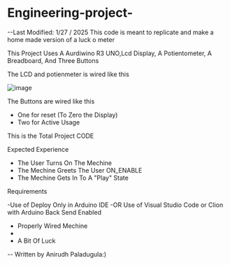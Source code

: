 # Engineering-project-
--Last Modified: 1/27 / 2025
This code is meant to replicate and make a home  made version of a luck o meter


This Project Uses A Aurdiwino R3 UNO,Lcd Display, A Potientometer, A Breadboard, And Three Buttons 



The LCD and potienmeter is wired like this 

![image](https://github.com/user-attachments/assets/6c417c14-20f7-4d6b-936c-5b1936725a24)





The Buttons are wired like this 
- One for reset (To Zero the Display)
- Two for Active Usage



This is the Total Project CODE 



Expected Experience 
- The User Turns On The Mechine
- The Mechine Greets The User ON_ENABLE
- The Mechine Gets In To A "Play" State 



Requirements 

-Use of Deploy Only in Arduino IDE
-OR Use of Visual Studio Code or Clion with Arduino Back Send Enabled  

- Properly Wired Mechine
- 
- A Bit Of Luck



-- Written by Anirudh Paladugula:) 
